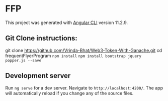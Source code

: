 # FFP

This project was generated with [Angular CLI](https://github.com/angular/angular-cli) version 11.2.9.

## Git Clone instructions:

git clone https://github.com/Vrinda-Bhat/Web3-Token-With-Ganache.git
cd frequentFlyerProgram
`npm install`
`npm install bootstrap jquery popper.js --save`

## Development server

Run `ng serve` for a dev server. Navigate to `http://localhost:4200/`. The app will automatically reload if you change any of the source files.
